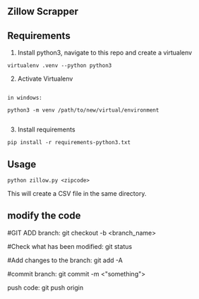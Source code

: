 ## Zillow Scrapper


## Requirements

1. Install python3, navigate to this repo and create a virtualenv
```
virtualenv .venv --python python3
```

2. Activate Virtualenv
```

in windows:

python3 -m venv /path/to/new/virtual/environment


```

3. Install requirements
```
pip install -r requirements-python3.txt
```


## Usage

```
python zillow.py <zipcode>
```
This will create a CSV file in the same directory.

## modify the code

#GIT ADD branch: git checkout -b <branch_name>

#Check what has been modified: git status

#Add changes to the branch: git add -A

#commit branch: git commit -m <"something">

push code: git push origin <branch name no quoute>



